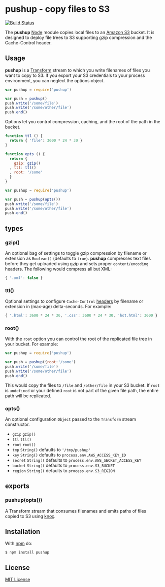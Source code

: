 
# pushup - copy files to S3

[![Build Status](https://secure.travis-ci.org/michaelnisi/pushup.svg)](http://travis-ci.org/michaelnisi/pushup)

The **pushup** [Node](http://nodejs.org/) module copies local files to an [Amazon S3](http://aws.amazon.com/s3/) bucket. It is designed to deploy file trees to S3 supporting gzip compression and the Cache-Control header.

## Usage

**pushup** is a [Transform](http://nodejs.org/api/stream.html#stream_class_stream_transform) stream to which you write filenames of files you want to copy to S3. If you export your S3 credentials to your process environment, you can neglect the options object.

```js
var pushup = require('pushup')

var push = pushup()
push.write('/some/file')
push.write('/some/other/file')
push.end()
```

Options let you control compression, caching, and the root of the path in the bucket.

```js
function ttl () {
  return { 'file': 3600 * 24 * 30 }
}

function opts () {
  return {
    gzip: gzip()
  , ttl: ttl()
  , root: '/some'
  }
}

var pushup = require('pushup')

var push = pushup(opts())
push.write('/some/file')
push.write('/some/other/file')
push.end()
```

## types

### gzip()

An optional bag of settings to toggle gzip compression by filename or extension as `Boolean()` (defaults to `true`). **pushup** compresses text files before they get uploaded using gzip and sets proper `content/encoding` headers. The following would compress all but XML:

```js
{ '.xml': false }
```

### ttl()

Optional settings to configure `Cache-Control` [headers](http://www.w3.org/Protocols/rfc2616/rfc2616-sec14.html) by filename or extension in (max-age) delta-seconds. For example:
```js
{ '.html': 3600 * 24 * 30, '.css': 3600 * 24 * 30, 'hot.html': 3600 }
```

### root()

With the `root` option you can control the root of the replicated file tree in your bucket. For example:

```js
var pushup = require('pushup')

var push = pushup({root:'/some')
push.write('/some/file')
push.write('/some/other/file')
push.end()
```

This would copy the files to `/file` and `/other/file` in your S3 bucket. If `root` is `undefined` or your defined `root` is not part of the given file path, the entire path will be replicated.

### opts()

An optional configuration `Object` passed to the `Transform` stream constructor.

- `gzip` `gzip()`
- `ttl` `ttl()`
- `root` `root()`
- `tmp` `String()` defaults to `'/tmp/pushup'`
- `key` `String()` defaults to `process.env.AWS_ACCESS_KEY_ID`
- `secret` `String()` defaults to `process.env.AWS_SECRET_ACCESS_KEY`
- `bucket` `String()` defaults to `process.env.S3_BUCKET`
- `region` `String()` defaults to `process.env.S3_REGION`

## exports

### pushup(opts())

A Transform stream that consumes filenames and emits paths of files copied to S3 using [knox](https://github.com/LearnBoost/knox).

## Installation

With [npm](https://www.npmjs.com/package/pushup) do:

```
$ npm install pushup
```

## License

[MIT License](https://raw.github.com/michaelnisi/pushup/master/LICENSE)
